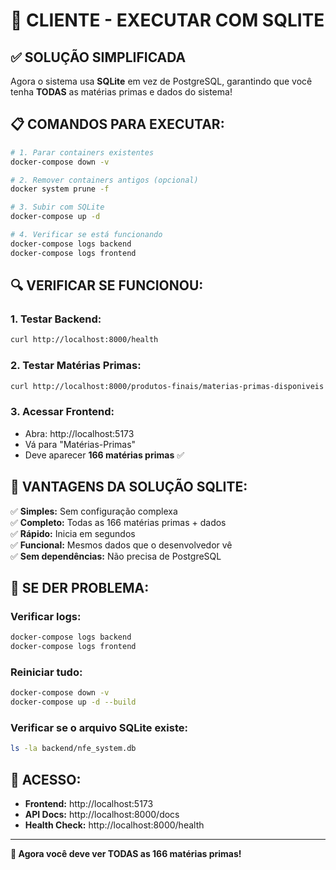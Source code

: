 # 🚀 CLIENTE - EXECUTAR COM SQLITE

## ✅ SOLUÇÃO SIMPLIFICADA

Agora o sistema usa **SQLite** em vez de PostgreSQL, garantindo que você tenha **TODAS** as matérias primas e dados do sistema!

## 📋 COMANDOS PARA EXECUTAR:

```bash
# 1. Parar containers existentes
docker-compose down -v

# 2. Remover containers antigos (opcional)
docker system prune -f

# 3. Subir com SQLite
docker-compose up -d

# 4. Verificar se está funcionando
docker-compose logs backend
docker-compose logs frontend
```

## 🔍 VERIFICAR SE FUNCIONOU:

### **1. Testar Backend:**
```bash
curl http://localhost:8000/health
```

### **2. Testar Matérias Primas:**
```bash
curl http://localhost:8000/produtos-finais/materias-primas-disponiveis
```

### **3. Acessar Frontend:**
- Abra: http://localhost:5173
- Vá para "Matérias-Primas"
- Deve aparecer **166 matérias primas** ✅

## 🎯 VANTAGENS DA SOLUÇÃO SQLITE:

✅ **Simples:** Sem configuração complexa  
✅ **Completo:** Todas as 166 matérias primas + dados  
✅ **Rápido:** Inicia em segundos  
✅ **Funcional:** Mesmos dados que o desenvolvedor vê  
✅ **Sem dependências:** Não precisa de PostgreSQL  

## 🚨 SE DER PROBLEMA:

### **Verificar logs:**
```bash
docker-compose logs backend
docker-compose logs frontend
```

### **Reiniciar tudo:**
```bash
docker-compose down -v
docker-compose up -d --build
```

### **Verificar se o arquivo SQLite existe:**
```bash
ls -la backend/nfe_system.db
```

## 📱 ACESSO:

- **Frontend:** http://localhost:5173
- **API Docs:** http://localhost:8000/docs
- **Health Check:** http://localhost:8000/health

---

**🎉 Agora você deve ver TODAS as 166 matérias primas!**
